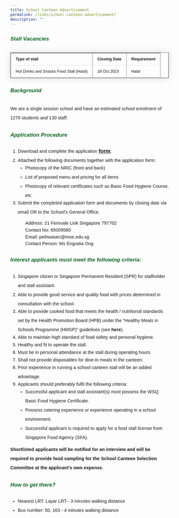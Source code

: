```yaml
---
title: School Canteen Advertisement
permalink: /links/school-canteen-advertisement/
description: ""
---
```

<h6 style="color:#0B6623;font-family:sans-serif;font-weight:bold;margin-top:30px;"><strong style="font-family:sans-serif;font-size:17px;color:#0B6623;">Stall Vacancies</strong></h6>

<table border="1" style="border-collapse: collapse;margin: 25px 0;font-size: 0.9em;font-family: sans-serif;min-width: 400px; box-shadow: 0 0 20px rgba(0, 0, 0, 0.15);">

<tbody>
<tr style="border-bottom: 1px solid #dddddd;">
	<td style="padding: 12px 15px;font-family:sans-serif;"><strong style="font-family:sans-serif;">Type of stall<strong></strong></strong></td>
	<td style="padding: 12px 15px;font-family:sans-serif;"><strong style="font-family:sans-serif;">Closing Date</strong></td>
	<td style="padding: 12px 15px;font-family:sans-serif;"><strong style="font-family:sans-serif;">Requirement</strong></td>
</tr>
															
<tr style="border-bottom: 1px solid #dddddd;">
	<td style="padding: 12px 15px;font-family:sans-serif;">Hot Drinks and Snacks Food Stall (Halal)</td>
	<td style="padding: 12px 15px;font-family:sans-serif;">18 Oct 2023</td>
	<td style="padding: 12px 15px;font-family:sans-serif;">Halal</td>
</tr>
	
</tbody>
</table>


<h6 style="color:#0B6623;font-family:sans-serif;font-weight:bold;margin-top:30px;"><strong style="font-family:sans-serif;font-size:17px;color:#0B6623;">Background</strong></h6>

<p style="font-size:14.5px; line-height:2.0;margin-top:0px;font-family:sans-serif;">We are a single session school and have an estimated school enrolment of 1270 students and 130 staff.</p>

<h6 style="color:#0B6623;font-family:sans-serif;font-weight:bold;margin-top:30px;"><strong style="font-family:sans-serif;font-size:17px;color:#0B6623;">Application Procedure</strong></h6>

<ol style="margin-top:-5px">
	<li style="font-size:14.5px; line-height:2; font-family:sans-serif;"> Download and complete the application <a href="https://drive.google.com/file/d/1BxEcm6JXTZ4gLSGv7vNN_EcfkZtgNE-V/view?usp=sharing/" style="font-size:17px; line-height:1.5;font-family:sans-serif;font-weight:bold;text-decoration: underline;">form</a>.</li>
<li style="font-size:14.5px; line-height:2; margin-bottom:-5px; font-family:sans-serif;">  Attached the following documents together with the application form:</li>
	<ul style="margin-top:-5px">
		<li style="font-size:14.5px; line-height:2; font-family:sans-serif;">Photocopy of the NRIC (front and back)</li>
		<li style="font-size:14.5px; line-height:2; font-family:sans-serif;">List of proposed menu and pricing for all items
</li>
		<li style="font-size:14.5px; line-height:2; font-family:sans-serif;margin-bottom:-5px;">Photocopy of relevant certificates such as Basic Food Hygiene Course, etc
</li>
	</ul>
	<li style="font-size:14.5px; line-height:2; margin-bottom:-5px; font-family:sans-serif;"> Submit the completed application form and documents by closing date via email OR to the School's General Office.</li>
		<ul style="list-style-type: none;margin-top:15px;">
		<li style="font-size:14.5px; line-height:1.5; font-family:sans-serif;">Address: 21 Fernvale Link Singapore 797702</li>
		<li style="font-size:14.5px; line-height:1.5; font-family:sans-serif;">Contact No: 65009580</li>
		<li style="font-size:14.5px; line-height:1.5; font-family:sans-serif;">Email: peihwasec@moe.edu.sg</li>
			<li style="font-size:14.5px; line-height:1.5; font-family:sans-serif;">Contact Person: Ms Engratia Ong </li>
	</ul>
</ol>
	
<h6 style="color:#0B6623;font-family:sans-serif;font-weight:bold;margin-top:30px;"><strong style="font-family:sans-serif;font-size:17px;color:#0B6623;">Interest applicants must meet the following criteria:</strong></h6>

<ol style="margin-top:-5px">
	<li style="font-size:14.5px; line-height:2; font-family:sans-serif;"> Singapore citizen or Singapore Permanent Resident (SPR) for stallholder and stall assistant.</li>
<li style="font-size:14.5px; line-height:2; margin-bottom:-5px; font-family:sans-serif;">Able to provide good service and quality food with prices determined in consultation with the school.
</li>
	<li style="font-size:14.5px; line-height:2; margin-bottom:-5px; font-family:sans-serif;">Able to provide cooked food that meets the health / nutritional standards set by the Health Promotion Board (HPB) under the "Healthy Meals in Schools Programme (HMSP)" guidelines (see <a href="https://www.hpb.gov.sg/schools/school-programmes/healthy-meals-in-schools-programme" style="font-size:14.5px; line-height:1.5;font-family:sans-serif;font-weight:bold;text-decoration: none;">here</a>).</li>
	<li style="font-size:14.5px; line-height:2; margin-bottom:-5px; font-family:sans-serif;">Able to maintain high standard of food safety and personal hygiene.</li>
	<li style="font-size:14.5px; line-height:2; margin-bottom:-5px; font-family:sans-serif;">Healthy and fit to operate the stall.</li>
	<li style="font-size:14.5px; line-height:2; margin-bottom:-5px; font-family:sans-serif;">Must be in personal attendance at the stall during operating hours.</li>
		<li style="font-size:14.5px; line-height:2; margin-bottom:-5px; font-family:sans-serif;">Shall not provide disposables for dine-in meals in the canteen.</li>
		<li style="font-size:14.5px; line-height:2; margin-bottom:-5px; font-family:sans-serif;">Prior experience in running a school canteen stall will be an added advantage. </li>
		<li style="font-size:14.5px; line-height:2; margin-bottom:-5px; font-family:sans-serif;">Applicants should preferably fulfil the following criteria:</li>	
	<ul style="margin-top:-5px">
		<li style="font-size:14.5px; line-height:2; font-family:sans-serif;"> Successful applicant and stall assistant(s) must possess the WSQ Basic Food Hygiene Certificate.</li>
		<li style="font-size:14.5px; line-height:2; font-family:sans-serif;">Possess catering experience or experience operating in a school environment.</li>
		<li style="font-size:14.5px; line-height:2; font-family:sans-serif;margin-bottom:-5px;">Successful applicant is required to apply for a food stall license from Singapore Food Agency (SFA).</li>
	</ul>
</ol>

<p style="line-height:2;margin-top:5px;margin-bottom:0;font-family:sans-serif;font-size:14.5px;"><strong style="font-family:sans-serif;">Shortlisted applicants will be notified for an interview and will be required to provide food sampling for the School Canteen Selection Committee at the applicant's own expense. </strong></p>

<h6 style="color:#0B6623;font-family:sans-serif;font-weight:bold;margin-top:30px;"><strong style="font-family:sans-serif;font-size:17px;color:#0B6623;">How to get there?</strong></h6>

<ul style="margin-top:-5px">
		<li style="font-size:14.5px; line-height:2; font-family:sans-serif;">Nearest LRT: Layar LRT– 3 minutes walking distance</li>
		<li style="font-size:14.5px; line-height:2; font-family:sans-serif;margin-bottom:-5px;">Bus number: 50, 163 - 4 minutes walking distance</li>
	</ul>